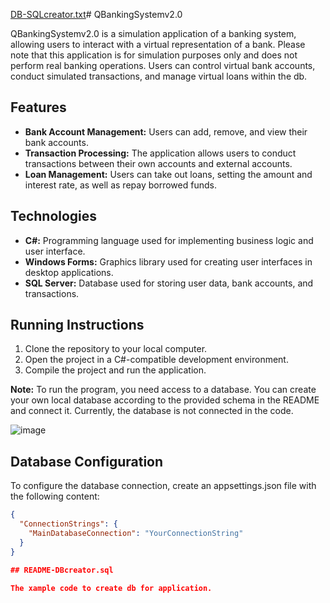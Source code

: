 [DB-SQLcreator.txt](https://github.com/CodeCraftKJ/QBankingSystemv2.0/files/15339000/DB-SQLcreator.txt)# QBankingSystemv2.0

QBankingSystemv2.0 is a simulation application of a banking system, allowing users to interact with a virtual representation of a bank.
Please note that this application is for simulation purposes only and does not perform real banking operations. 
Users can control virtual bank accounts, conduct simulated transactions, and manage virtual loans within the db.

## Features

- **Bank Account Management:** Users can add, remove, and view their bank accounts.
- **Transaction Processing:** The application allows users to conduct transactions between their own accounts and external accounts.
- **Loan Management:** Users can take out loans, setting the amount and interest rate, as well as repay borrowed funds.

## Technologies

- **C#:** Programming language used for implementing business logic and user interface.
- **Windows Forms:** Graphics library used for creating user interfaces in desktop applications.
- **SQL Server:** Database used for storing user data, bank accounts, and transactions.

## Running Instructions

1. Clone the repository to your local computer.
2. Open the project in a C#-compatible development environment.
3. Compile the project and run the application.

**Note:** To run the program, you need access to a database. You can create your own local database according to the provided schema in the README and connect it. Currently, the database is not connected in the code.

![image](https://github.com/CodeCraftKJ/QBankingSystemv2.0/assets/137210777/0c6dce98-bb8c-46e3-b225-6fe07b911597)


## Database Configuration

To configure the database connection, create an appsettings.json file with the following content:

```json
{
  "ConnectionStrings": {
    "MainDatabaseConnection": "YourConnectionString"
  }
}

## README-DBcreator.sql

The xample code to create db for application.